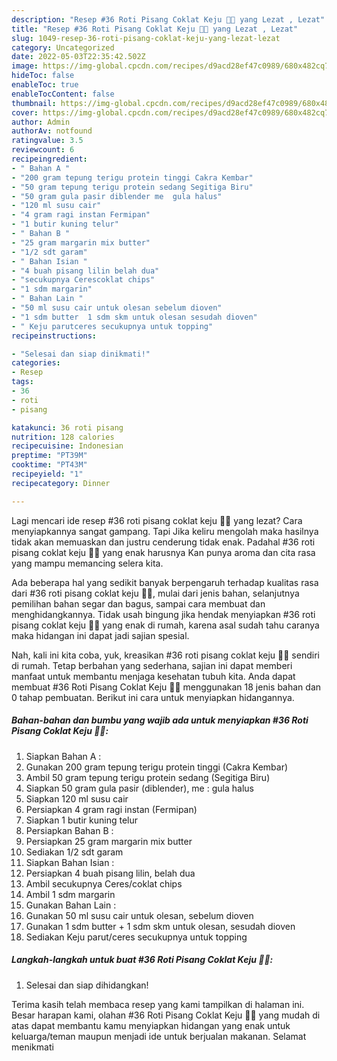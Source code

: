 ```yaml
---
description: "Resep #36 Roti Pisang Coklat Keju 🍫🧀 yang Lezat , Lezat"
title: "Resep #36 Roti Pisang Coklat Keju 🍫🧀 yang Lezat , Lezat"
slug: 1049-resep-36-roti-pisang-coklat-keju-yang-lezat-lezat
category: Uncategorized
date: 2022-05-03T22:35:42.502Z
image: https://img-global.cpcdn.com/recipes/d9acd28ef47c0989/680x482cq70/36-roti-pisang-coklat-keju-foto-resep-utama.jpg
hideToc: false
enableToc: true
enableTocContent: false
thumbnail: https://img-global.cpcdn.com/recipes/d9acd28ef47c0989/680x482cq70/36-roti-pisang-coklat-keju-foto-resep-utama.jpg
cover: https://img-global.cpcdn.com/recipes/d9acd28ef47c0989/680x482cq70/36-roti-pisang-coklat-keju-foto-resep-utama.jpg
author: Admin
authorAv: notfound
ratingvalue: 3.5
reviewcount: 6
recipeingredient:
- " Bahan A "
- "200 gram tepung terigu protein tinggi Cakra Kembar"
- "50 gram tepung terigu protein sedang Segitiga Biru"
- "50 gram gula pasir diblender me  gula halus"
- "120 ml susu cair"
- "4 gram ragi instan Fermipan"
- "1 butir kuning telur"
- " Bahan B "
- "25 gram margarin mix butter"
- "1/2 sdt garam"
- " Bahan Isian "
- "4 buah pisang lilin belah dua"
- "secukupnya Cerescoklat chips"
- "1 sdm margarin"
- " Bahan Lain "
- "50 ml susu cair untuk olesan sebelum dioven"
- "1 sdm butter  1 sdm skm untuk olesan sesudah dioven"
- " Keju parutceres secukupnya untuk topping"
recipeinstructions:

- "Selesai dan siap dinikmati!"
categories:
- Resep
tags:
- 36
- roti
- pisang

katakunci: 36 roti pisang 
nutrition: 128 calories
recipecuisine: Indonesian
preptime: "PT39M"
cooktime: "PT43M"
recipeyield: "1"
recipecategory: Dinner

---
```



Lagi mencari ide resep #36 roti pisang coklat keju 🍫🧀 yang lezat? Cara menyiapkannya sangat gampang. Tapi Jika keliru mengolah maka hasilnya tidak akan memuaskan dan justru cenderung tidak enak. Padahal #36 roti pisang coklat keju 🍫🧀 yang enak harusnya Kan punya aroma dan cita rasa yang mampu memancing selera kita.


Ada beberapa hal yang sedikit banyak berpengaruh terhadap kualitas rasa dari #36 roti pisang coklat keju 🍫🧀, mulai dari jenis bahan, selanjutnya pemilihan bahan segar dan bagus, sampai cara membuat dan menghidangkannya. Tidak usah bingung jika hendak menyiapkan #36 roti pisang coklat keju 🍫🧀 yang enak di rumah, karena asal sudah tahu caranya maka hidangan ini dapat jadi sajian spesial.




Nah, kali ini kita coba, yuk, kreasikan #36 roti pisang coklat keju 🍫🧀 sendiri di rumah. Tetap berbahan yang sederhana, sajian ini dapat memberi manfaat untuk membantu menjaga kesehatan tubuh kita. Anda dapat membuat #36 Roti Pisang Coklat Keju 🍫🧀 menggunakan 18 jenis bahan dan 0 tahap pembuatan. Berikut ini cara untuk menyiapkan hidangannya.

<!--inarticleads1-->

##### Bahan-bahan dan bumbu yang wajib ada untuk menyiapkan #36 Roti Pisang Coklat Keju 🍫🧀:

1. Siapkan  Bahan A :
1. Gunakan 200 gram tepung terigu protein tinggi (Cakra Kembar)
1. Ambil 50 gram tepung terigu protein sedang (Segitiga Biru)
1. Siapkan 50 gram gula pasir (diblender), me : gula halus
1. Siapkan 120 ml susu cair
1. Persiapkan 4 gram ragi instan (Fermipan)
1. Siapkan 1 butir kuning telur
1. Persiapkan  Bahan B :
1. Persiapkan 25 gram margarin mix butter
1. Sediakan 1/2 sdt garam
1. Siapkan  Bahan Isian :
1. Persiapkan 4 buah pisang lilin, belah dua
1. Ambil secukupnya Ceres/coklat chips
1. Ambil 1 sdm margarin
1. Gunakan  Bahan Lain :
1. Gunakan 50 ml susu cair untuk olesan, sebelum dioven
1. Gunakan 1 sdm butter + 1 sdm skm untuk olesan, sesudah dioven
1. Sediakan  Keju parut/ceres secukupnya untuk topping




<!--inarticleads2-->

##### Langkah-langkah untuk buat #36 Roti Pisang Coklat Keju 🍫🧀:


1. Selesai dan siap dihidangkan!



Terima kasih telah membaca resep yang kami tampilkan di halaman ini. Besar harapan kami, olahan #36 Roti Pisang Coklat Keju 🍫🧀 yang mudah di atas dapat membantu kamu menyiapkan hidangan yang enak untuk keluarga/teman maupun menjadi ide untuk berjualan makanan. Selamat menikmati
